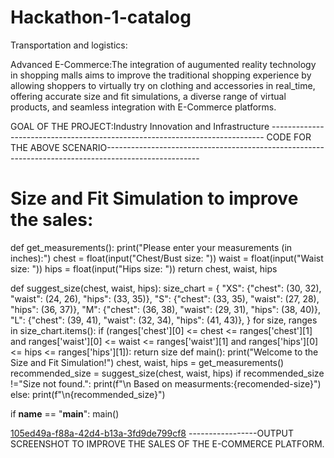 # Hackathon-1-catalog

Transportation and logistics: 

Advanced E-Commerce:The integration of augumented reality technology in shopping malls aims to improve the traditional shopping experience by allowing shoppers to virtually try on clothing and accessories in real_time, offering accurate size and fit simulations, a diverse range of virtual products, and seamless integration with E-Commerce platforms.

GOAL OF THE PROJECT:Industry Innovation and Infrastructure
---------------------------------------------------------------------------- CODE FOR THE ABOVE SCENARIO-----------------------------------------------------------------------------------------------------

# Size and Fit Simulation to improve the sales:

def get_measurements():
    print("Please enter your measurements (in inches):")
    chest = float(input("Chest/Bust size: "))
    waist = float(input("Waist size: "))
    hips = float(input("Hips size: "))
    return chest, waist, hips
    
def suggest_size(chest, waist, hips):
    size_chart = {
        "XS": {"chest": (30, 32), "waist": (24, 26), "hips": (33, 35)},
        "S": {"chest": (33, 35), "waist": (27, 28), "hips": (36, 37)},
        "M": {"chest": (36, 38), "waist": (29, 31), "hips": (38, 40)},
        "L": {"chest": (39, 41), "waist": (32, 34), "hips": (41, 43)},
}
for size, ranges in size_chart.items():
        if (ranges['chest'][0] <= chest <= ranges['chest'][1] and
            ranges['waist'][0] <= waist <= ranges['waist'][1] and
            ranges['hips'][0] <= hips <= ranges['hips'][1]):
            return size
def main():
    print("Welcome to the Size and Fit Simulation!")
    chest, waist, hips = get_measurements()
    recommended_size = suggest_size(chest, waist, hips)
    if recommended_size !="Size not found.":
    print(f"\n Based on measurments:{recomended-size}")
    else:
    print(f"\n{recommended_size}")
    
if __name__ == "__main__":
    main()

[105ed49a-f88a-42d4-b13a-3fd9de799cf8](https://github.com/user-attachments/assets/8643e72a-083e-4b94-8c9b-fb11dd0e7f97)   -----------------OUTPUT SCREENSHOT TO IMPROVE THE SALES OF THE E-COMMERCE PLATFORM.



    
  
